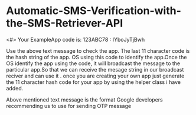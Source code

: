 # Automatic-SMS-Verification-with-the-SMS-Retriever-API

<#> Your ExampleApp code is: 123ABC78  :
IYboJyTjBwh

Use the above text message to check the app. The last 11 character code is the hash string of the app. OS using this code to identify the app.Once the OS identify the app using the code, it will broadcast the message to the particular app.So that we can receive the mesage string in our broadcast reciver and can use it . once you are creating your own app just generate the 11 character hash code for your app by using the helper class i have added.


Above mentioned text message is the format Google developers recommending us to use for sending OTP message
